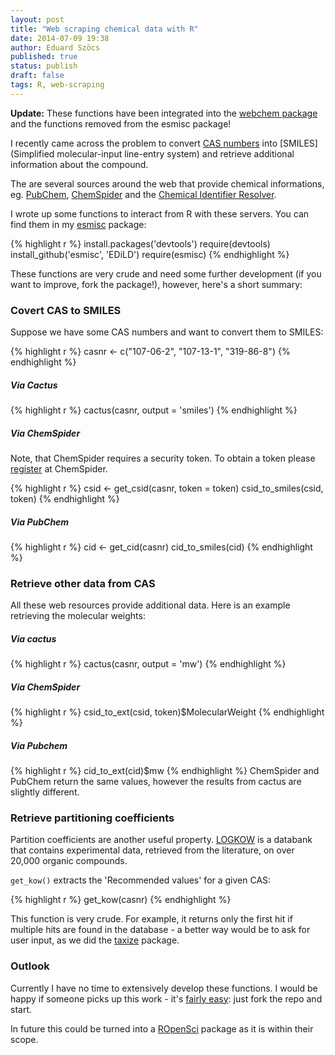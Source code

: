 ```yaml
---
layout: post
title: "Web scraping chemical data with R"
date: 2014-07-09 19:38
author: Eduard Szöcs
published: true
status: publish
draft: false
tags: R, web-scraping
---
```

 


 
**Update:**
These functions have been integrated into the [webchem package](https://github.com/ropensci/webchem) and the functions removed from the esmisc package!
 
 
I recently came across the problem to convert [CAS numbers](http://en.wikipedia.org/wiki/CAS_registry_number) into [SMILES](Simplified molecular-input line-entry system) and retrieve additional information about the compound.
 
The are several sources around the web that provide chemical informations, eg.
[PubChem](https://pubchem.ncbi.nlm.nih.gov/), [ChemSpider](www.chemspider.com) and the [Chemical Identifier Resolver](http://cactus.nci.nih.gov/chemical/structure).
 
I wrote up some functions to interact from R with these servers. You can find them in my [esmisc](https://github.com/EDiLD/esmisc) package:
 

{% highlight r %}
install.packages('devtools')
require(devtools)
install_github('esmisc', 'EDiLD')
require(esmisc)
{% endhighlight %}
 

 
These functions are very crude and need some further development (if you want to improve, fork the package!), however, here's a short summary:
 
### Covert CAS to SMILES
Suppose we have some CAS numbers and want to convert them to SMILES:

{% highlight r %}
casnr <- c("107-06-2", "107-13-1", "319-86-8")
{% endhighlight %}
 
##### Via Cactus

{% highlight r %}
cactus(casnr, output = 'smiles')
{% endhighlight %}
 
##### Via ChemSpider
Note, that ChemSpider requires a security token. To obtain a token please [register](http://www.chemspider.com/Register.aspx) at ChemSpider. 

 

{% highlight r %}
csid <- get_csid(casnr, token = token)
csid_to_smiles(csid, token)
{% endhighlight %}
 
##### Via PubChem

{% highlight r %}
cid <- get_cid(casnr)
cid_to_smiles(cid)
{% endhighlight %}
 
 
 
### Retrieve other data from CAS
 
All these web resources provide additional data. Here is an example retrieving the molecular weights:
 
##### Via cactus

{% highlight r %}
cactus(casnr, output = 'mw')
{% endhighlight %}
 
##### Via ChemSpider

{% highlight r %}
csid_to_ext(csid, token)$MolecularWeight
{% endhighlight %}
 
##### Via Pubchem

{% highlight r %}
cid_to_ext(cid)$mw
{% endhighlight %}
ChemSpider and PubChem return the same values, however the results from cactus are slightly different.
 
 
### Retrieve partitioning coefficients
Partition coefficients are another useful property. [LOGKOW](http://logkow.cisti.nrc.ca/logkow/intro.html) is a databank that contains experimental data, retrieved from the literature, on over 20,000 organic compounds. 
 
`get_kow()` extracts the 'Recommended values' for a given CAS:
 

{% highlight r %}
get_kow(casnr)
{% endhighlight %}
 
This function is very crude. For example, it returns only the first hit if multiple hits are found in the database - a better way would be to ask for user input, as we did the [taxize](https://github.com/ropensci/taxize) package.
 
 
### Outlook
 
Currently I have no time to extensively develop these functions. 
I would be happy if someone picks up this work - it's [fairly easy](https://help.github.com/articles/fork-a-repo#contributing-to-a-project): just fork the repo and start.
 
In future this could be turned into a [ROpenSci](http://ropensci.org/) package as it is within their scope.
